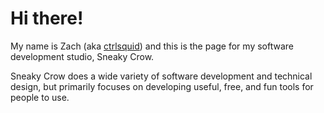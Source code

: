 # Hi there!

My name is Zach (aka [ctrlsquid][ctrlsquid]) and this is the page for my software development studio, Sneaky Crow. 

Sneaky Crow does a wide variety of software development and technical design, but primarily focuses on developing useful, free, and fun tools for people to use. 

[ctrlsquid]:https://github.com/ctrlsquid
